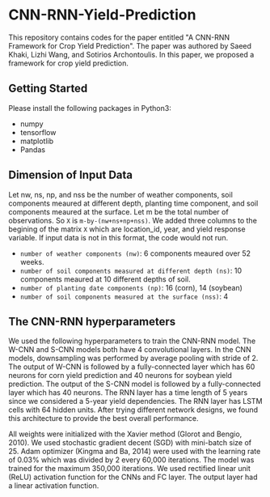 # CNN-RNN-Yield-Prediction



This repository contains codes for the paper entitled "A CNN-RNN Framework for Crop Yield Prediction". The paper was authored by Saeed Khaki, Lizhi Wang, and Sotirios Archontoulis. In this paper, we proposed a framework for crop yield prediction.



## Getting Started 

Please install the following packages in Python3:

- numpy
- tensorflow
- matplotlib
- Pandas


## Dimension of Input Data

Let nw, ns, np, and nss be the number of weather components, soil components meaured at different depth, planting time component, and soil components meaured at the surface. Let m be the total number of observations. So `X` is `m-by-(nw+ns+np+nss)`. We added three columns to the begining of the matrix `X` which are location_id, year, and yield response variable.  If input data is not in this format, the code would not run.

- `number of weather components (nw)`: 6 components meaured over 52 weeks.
- `number of soil components measured at different depth (ns)`: 10 components meaured at 10 different depths of soil.
- `number of planting date components (np)`: 16 (corn), 14 (soybean)
- `number of soil components measured at the surface (nss)`: 4


## The CNN-RNN hyperparameters

We used the following hyperparameters to train the CNN-RNN model. The W-CNN and S-CNN models
both have 4 convolutional layers. In the CNN models, downsampling was performed by average pooling with stride of 2. The output of W-CNN is followed by a fully-connected layer which has 60 neurons for corn yield prediction and 40 neurons for soybean
yield prediction. The output of the S-CNN model is followed by a fully-connected layer which has 40
neurons. The RNN layer has a time length of 5 years since we considered a 5-year yield dependencies. The
RNN layer has LSTM cells with 64 hidden units. After trying different network designs, we found this
architecture to provide the best overall performance.

All weights were initialized with the Xavier method (Glorot and Bengio, 2010). We used stochastic
gradient decent (SGD) with mini-batch size of 25. Adam optimizer (Kingma and Ba, 2014) were used
with the learning rate of 0.03% which was divided by 2 every 60,000 iterations. The model was trained for
the maximum 350,000 iterations. We used rectified linear unit (ReLU) activation function for the CNNs
and FC layer. The output layer had a linear activation function.

